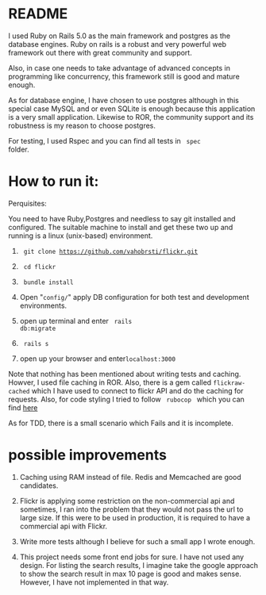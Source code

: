 # README

I used Ruby on Rails 5.0 as the main framework and postgres as the database engines. Ruby on rails is a robust and very powerful web framework out there with great community and support.

Also, in case one needs to take advantage of advanced concepts in programming like concurrency, this framework still is good and mature enough.

As for database engine, I have chosen to use postgres although in this special case MySQL and or even SQLite is enough because this application is a very small application. Likewise to ROR, the community support and its robustness is my reason to choose postgres.

For testing, I used Rspec and you can find all tests in <code> spec </code> folder. 
# How to run it:

Perquisites: 

You need to have Ruby,Postgres and needless to say git installed and configured. The suitable machine to install and get these two up and running is a linux (unix-based) environment.

 1) <code> git clone https://github.com/vahobrsti/flickr.git </code>

 2) <code> cd flickr </code>

 3) <code> bundle install </code>

 4) Open "<code>config/</code>" apply DB configuration for both test and development environments.
 

 5) open up terminal and enter <code> rails db:migrate</code> 

 6) <code> rails s</code>

 7) open up your browser and enter<code>localhost:3000</code>

Note that nothing has been mentioned about writing tests and caching. Howver, I used file caching in ROR. Also, there is a gem called <code>flickraw-cached</code> which I have used to
connect to flickr API and do the caching for requests. Also, for code styling I tried to follow <code> rubocop </code> which you can find <a href="https://github.com/bbatsov/ruby-style-guide#syntax">here</a>

As for TDD, there is a small scenario which Fails and it is incomplete. 

# possible improvements 

 1) Caching using RAM instead of file. Redis and Memcached are good candidates. 

 2) Flickr is applying some restriction on the non-commercial api and sometimes, I ran into the problem that they would not pass the url to large size. If this were to be used in production, it is required to have a commercial api with Flickr. 

 3) Write more tests although I believe for such a small app I wrote enough.
 4) This project needs some front end jobs for sure. I have not used any design.
 For listing the search results, I imagine take the google approach to show the search result in max 10 page is good and makes sense. However, I have not implemented in that way. 